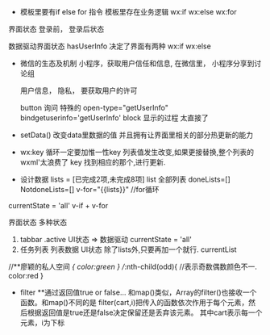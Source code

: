 - 模板里要有if else for 指令 
模板里存在业务逻辑 wx:if  wx:else wx:for

界面状态 登录前， 登录后状态 

数据驱动界面状态
hasUserInfo 决定了界面有两种 wx:if wx:else 

- 微信的生态及机制
  小程序，获取用户信任和信息, 在微信里，
  小程序分享到讨论组

  用户信息， 隐私， 要获取用户的许可

  button 询问 特殊的 open-type="getUserInfo"
  bindgetuserinfo='getUserInfo'
  block 显示的过程
  太直接了

- setData()
  改变data里数据的值
  并且拥有让界面里相关的部分热更新的能力
   
- wx:key 
循环一定要加惟一性key
列表值发生改变,如果更接替换,整个列表的wxml'太浪费了
key 找到相应的那个,进行更新.

- 设计数据
lists = [已完成2项,未完成8项]
list 全部列表 
doneLists=[]
NotdoneLists=[]
v-for="{{lists}}"  //for循环

currentState = 'all'
v-if + v-for

界面状态
  多种状态
  1. tabbar .active UI状态 => 数据驱动  currentState = 'all'
  2. 任务列表 列表数据 UI状态 除了lists外,只要再加一个就行.
  currentList



//**廖颖的私人空间
*{
    color:green
}
/*:nth-child(odd){ //表示奇数偶数颜色不一.
    color:red
}

- filter **通过返回值true or false...
和map()类似，Array的filter()也接收一个函数。和map()不同的是
filter(cart,i)把传入的函数依次作用于每个元素，然后根据返回值是true还是false决定保留还是丢弃该元素。
其中cart表示每一个元素，i为下标

